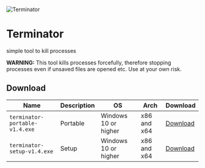 ![Terminator](https://socialify.git.ci/Hope-IT-Works/Terminator/image?description=1&font=Inter&logo=https%3A%2F%2Fraw.githubusercontent.com%2FHope-IT-Works%2FTerminator%2Fmain%2Fresources%2Flogo%2Fterminator.png&name=1&owner=1&pattern=Solid&theme=Light)
# Terminator
simple tool to kill processes

**WARNING:** This tool kills processes forcefully, therefore stopping processes even if unsaved files are opened etc. Use at your own risk.

## Download
| Name | Description | OS | Arch | Download |
| --- | --- | --- | --- | --- |
| `terminator-portable-v1.4.exe` | Portable | Windows 10 or higher | x86 and x64 | [Download](https://github.com/Hope-IT-Works/Terminator/releases/download/v1.4/terminator-portable-v1.4.exe) |
| `terminator-setup-v1.4.exe` | Setup | Windows 10 or higher | x86 and x64 | [Download](https://github.com/Hope-IT-Works/Terminator/releases/download/v1.4/terminator-setup-v1.4.exe) |
